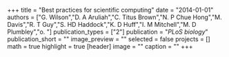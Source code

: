 +++
title = "Best practices for scientific computing"
date = "2014-01-01"
authors = ["G. Wilson","D. A Aruliah","C. Titus Brown","N. P Chue Hong","M. Davis","R. T Guy","S. HD Haddock","K. D Huff","I. M Mitchell","M. D Plumbley","o. "]
publication_types = ["2"]
publication = "_PLoS biology_"
publication_short = ""
image_preview = ""
selected = false
projects = []
math = true
highlight = true
[header]
image = ""
caption = ""
+++

